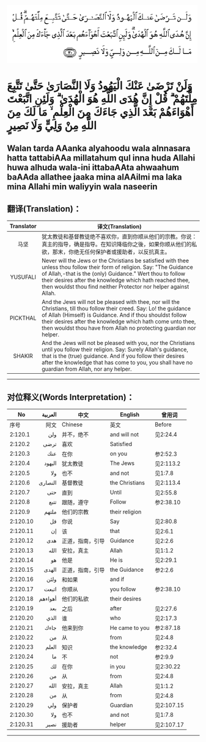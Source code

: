 ![002:120](images/002_120.gif)

#   وَلَنْ تَرْضَىٰ عَنْكَ الْيَهُودُ وَلَا النَّصَارَىٰ حَتَّىٰ تَتَّبِعَ مِلَّتَهُمْ ۗ قُلْ إِنَّ هُدَى اللَّهِ هُوَ الْهُدَىٰ ۗ وَلَئِنِ اتَّبَعْتَ أَهْوَاءَهُمْ بَعْدَ الَّذِي جَاءَكَ مِنَ الْعِلْمِ ۙ مَا لَكَ مِنَ اللَّهِ مِنْ وَلِيٍّ وَلَا نَصِيرٍ 

## Walan tarda AAanka alyahoodu wala alnnasara hatta tattabiAAa millatahum qul inna huda Allahi huwa alhuda wala-ini ittabaAAta ahwaahum baAAda allathee jaaka mina alAAilmi ma laka mina Allahi min waliyyin wala naseerin

## 翻译(Translation)：

| Translator | 译文(Translation)                                            |
|:----------:| ------------------------------------------------------------ |
| 马坚       | 犹太教徒和基督教徒绝不喜欢你，直到你顺从他们的宗教。你说：真主的指导，确是指导。在知识降临你之後，如果你顺从他们的私欲，那末，你绝无任何保护者或援助者，以反抗真主。 |
| YUSUFALI   | Never will the Jews or the Christians be satisfied with thee unless thou follow their form of religion. Say: "The Guidance of Allah,-that is the (only) Guidance." Wert thou to follow their desires after the knowledge which hath reached thee, then wouldst thou find neither Protector nor helper against Allah. |
| PICKTHAL   | And the Jews will not be pleased with thee, nor will the Christians, till thou follow their creed. Say: Lo! the guidance of Allah (Himself) is Guidance. And if thou shouldst follow their desires after the knowledge which hath come unto thee, then wouldst thou have from Allah no protecting guardian nor helper. |
| SHAKIR     | And the Jews will not be pleased with you, nor the Christians until you follow their religion. Say: Surely Allah's guidance, that is the (true) guidance. And if you follow their desires after the knowledge that has come to you, you shall have no guardian from Allah, nor any helper. |

---

## 对位释义(Words Interpretation)：

| No       | العربية | 中文             | English        | 曾用词     |
| -------- | ------: | ---------------- | -------------- | ---------- |
| 序号     |    阿文 | Chinese          | 英文           | Before     |
| 2:120.1  |     ولن | 并不，绝不       | and will not   | 见2:24.4   |
| 2:120.2  |    ترضى | 喜欢             | Satisfied      |            |
| 2:120.3  |     عنك | 在你             | on you         | 参2:52.3   |
| 2:120.4  |  اليهود | 犹太教徒         | The Jews       | 见2:113.2  |
| 2:120.5  |     ولا | 也不             | and not        | 见1:7.8    |
| 2:120.6  | النصارى | 基督教徒         | the Christians | 见2:113.4  |
| 2:120.7  |     حتى | 直到             | Until          | 见2:55.8   |
| 2:120.8  |    تتبع | 跟随，遵守       | Follow         | 参2:38.10  |
| 2:120.9  |   ملتهم | 他们的宗教       | their religion |            |
| 2:120.10 |      قل | 你说             | Say            | 见2:80.8   |
| 2:120.11 |      إن | 该               | that           | 见2:6.1    |
| 2:120.12 |     هدى | 正道，指南，引导 | Guidance       | 见2:2.6    |
| 2:120.13 |    الله | 安拉，真主       | Allah          | 见1:1.2    |
| 2:120.14 |      هو | 他是             | He is          | 见2:29.1   |
| 2:120.15 |   الهدى | 正道，指南，引导 | the Guidance   | 参2:2.6    |
| 2:120.16 |    ولئن | 和如果           | and if         |            |
| 2:120.17 |   اتبعت | 你顺从           | you follow     | 参2:38.10  |
| 2:120.18 | أهواءهم | 他们的私欲       | their desires  |            |
| 2:120.19 |     بعد | 之后             | after          | 见2:27.6   |
| 2:120.20 |    الذي | 谁               | who            | 见2:17.3   |
| 2:120.21 |    جاءك | 他来到你         | He came to you | 参2:87.18  |
| 2:120.22 |      من | 从               | from           | 见2:4.8    |
| 2:120.23 |   العلم | 知识             | the knowledge  | 参2:32.4   |
| 2:120.24 |      ما | 不               | not            | 参2:9.9    |
| 2:120.25 |      لك | 在你             | in you         | 见2:30.22  |
| 2:120.26 |      من | 从               | from           | 见2:4.8    |
| 2:120.27 |    الله | 安拉，真主       | Allah          | 见1:1.2    |
| 2:120.28 |      من | 从               | from           | 见2:4.8    |
| 2:120.29 |     ولي | 保护者           | Guardian       | 见2:107.15 |
| 2:120.30 |     ولا | 也不             | and not        | 见1:7.8    |
| 2:120.31 |    نصير | 援助者           | helper         | 见2:107.17 |

---
